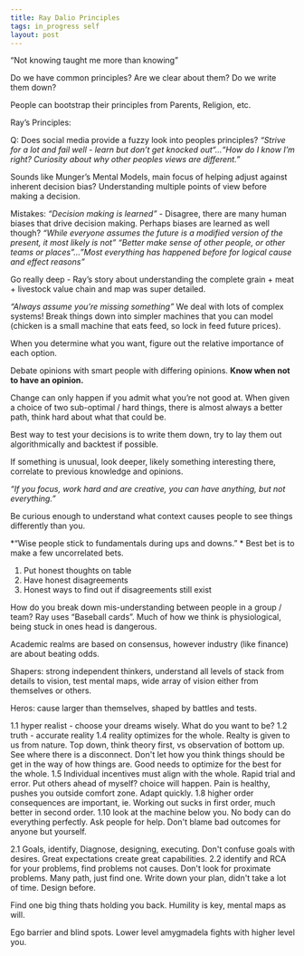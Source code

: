 ```yaml
---
title: Ray Dalio Principles
tags: in_progress self
layout: post
---
```


“Not knowing taught me more than knowing”

Do we have common principles? Are we clear about them? Do we write them down?

People can bootstrap their principles from Parents, Religion, etc. 

Ray’s Principles:

Q: Does social media provide a fuzzy look into peoples principles?
*“Strive for a lot and fail well - learn but don’t get knocked out“...“How do I know I’m right? Curiosity about why other peoples views are different.”*

Sounds like Munger’s Mental Models, main focus of helping adjust against inherent decision bias? Understanding multiple points of view before making a decision.

Mistakes:
*“Decision making is learned”* - Disagree, there are many human biases that drive decision making. Perhaps biases are learned as well though?
*“While everyone assumes the future is a modified version of the present, it most likely is not”*
*“Better make sense of other people, or other teams or places”...”Most everything has happened before for logical cause and effect reasons”*

Go really deep - Ray’s story about understanding the complete grain + meat + livestock value chain and map was super detailed. 

*“Always assume you’re missing something”* We deal with lots of complex systems! Break things down into simpler machines that you can model (chicken is a small machine that eats feed, so lock in feed future prices).

When you determine what you want, figure out the relative importance of each option.

Debate opinions with smart people with differing opinions.
**Know when not to have an opinion.**

Change can only happen if you admit what you’re not good at. When given a choice of two sub-optimal / hard things, there is almost always a better path, think hard about what that could be.

Best way to test your decisions is to write them down, try to lay them out algorithmically and backtest if possible.

If something is unusual, look deeper, likely something interesting there, correlate to previous knowledge and opinions. 

*“If you focus, work hard and are creative, you can have anything, but not everything.”*

Be curious enough to understand what context causes people to see things differently than you. 

*“Wise people stick to fundamentals during ups and downs.” * Best bet is to make a few uncorrelated bets. 

1. Put honest thoughts on table
2. Have honest disagreements
3. Honest ways to find out if disagreements still exist

How do you break down mis-understanding between people in a group / team? Ray uses “Baseball cards”. Much of how we think is physiological, being stuck in ones head is dangerous. 

Academic realms are based on consensus, however industry (like finance) are about beating odds.

Shapers: strong independent thinkers, understand all levels of stack from details to vision, test mental maps, wide array of vision either from themselves or others.

Heros: cause larger than themselves, shaped by battles and tests.

1.1 hyper realist - choose your dreams wisely. What do you want to be?
1.2 truth - accurate reality
1.4 reality optimizes for the whole. Realty is given to us from nature.
Top down, think theory first, vs observation of bottom up. See where there is a disconnect.
Don't let how you think things should be get in the way of how things are.
Good needs to optimize for the best for the whole.
1.5 Individual incentives must align with the whole. Rapid trial and error. Put others ahead of myself? choice will happen.
Pain is healthy, pushes you outside comfort zone. Adapt quickly.
1.8 higher order consequences are important, ie. Working out sucks in first order, much better in second order. 
1.10 look at the machine below you. No body can do everything perfectly. Ask people for help. Don't blame bad outcomes for anyone but yourself.

2.1 Goals, identify, Diagnose, designing, executing. Don't confuse goals with desires. Great expectations create great capabilities.
2.2 identify and RCA for your problems, find problems not causes. Don't look for proximate problems. Many path, just find one. Write down your plan, didn't take a lot of time. Design before. 

Find one big thing thats holding you back.
Humility is key, mental maps as will.

Ego barrier and blind spots. Lower level amygmadela fights with higher level you.